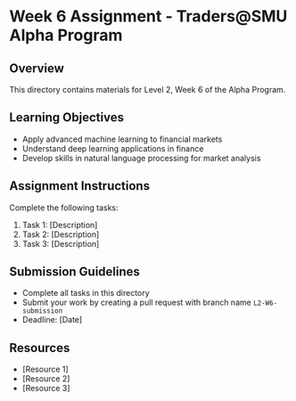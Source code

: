 # Week 6 Assignment - Traders@SMU Alpha Program

## Overview

This directory contains materials for Level 2, Week 6 of the Alpha Program.

## Learning Objectives

- Apply advanced machine learning to financial markets
- Understand deep learning applications in finance
- Develop skills in natural language processing for market analysis

## Assignment Instructions

Complete the following tasks:

1. Task 1: [Description]
2. Task 2: [Description]
3. Task 3: [Description]

## Submission Guidelines

- Complete all tasks in this directory
- Submit your work by creating a pull request with branch name `L2-W6-submission`
- Deadline: [Date]

## Resources

- [Resource 1]
- [Resource 2]
- [Resource 3] 